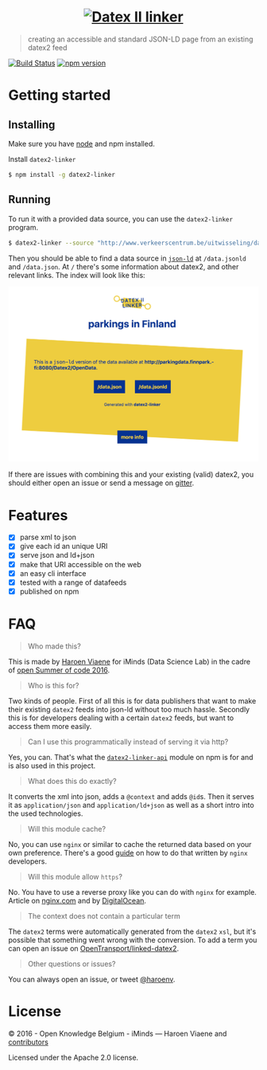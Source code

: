 <h1 align="center"><a href="https://github.com/osoc16/datex2-linker"><img src="https://cdn.rawgit.com/osoc16/datex2-linker/master/logo.svg" alt="Datex II linker" height="70"></a></h1>

> creating an accessible and standard JSON-LD page from an existing datex2 feed

[![Build Status](https://travis-ci.org/osoc16/datex2-linker.svg?branch=master)](https://travis-ci.org/osoc16/datex2-linker)
[![npm version](https://badge.fury.io/js/datex2-linker.svg)](https://www.npmjs.com/package/datex2-linker)

# Getting started

## Installing

Make sure you have [node](https://nodejs.org/en/download/) and npm installed.

Install `datex2-linker`

```sh
$ npm install -g datex2-linker
```

## Running

To run it with a provided data source, you can use the `datex2-linker` program.

```sh
$ datex2-linker --source "http://www.verkeerscentrum.be/uitwisseling/datex2full" --base "http://localhost:8000/" --port 8000
```

Then you should be able to find a data source in [`json-ld`](http://json-ld.org) at `/data.jsonld` and `/data.json`. At `/` there's some information about datex2, and other relevant links. The index will look like this:


![screenshot of the index page of datex2-linker ran with Finnish data](screenshot.png)


If there are issues with combining this and your existing (valid) datex2, you should either open an issue or send a message on [gitter](https://gitter.im/oSoc16).


# Features

- [x] parse xml to json
- [x] give each id an unique URI
- [x] serve json and ld+json
- [x] make that URI accessible on the web
- [x] an easy cli interface
- [x] tested with a range of datafeeds
- [x] published on npm

# FAQ

> Who made this?

This is made by [Haroen Viaene](https://haroen.me) for iMinds (Data Science Lab) in the cadre of [open Summer of code 2016]().

> Who is this for?

Two kinds of people. First of all this is for data publishers that want to make their existing `datex2` feeds into json-ld without too much hassle. Secondly this is for developers dealing with a certain `datex2` feeds, but want to access them more easily.

> Can I use this programmatically instead of serving it via http?

Yes, you can. That's what the [`datex2-linker-api`](https://github.com/osoc16/datex2-linker-api) module on npm is for and is also used in this project.

> What does this do exactly?

It converts the xml into json, adds a `@context` and adds `@id`s. Then it serves it as `application/json` and `application/ld+json` as well as a short intro into the used technologies.

> Will this module cache?

No, you can use `nginx` or similar to cache the returned data based on your own preference. There's a good [guide](https://www.nginx.com/blog/nginx-caching-guide/) on how to do that written by `nginx` developers.

> Will this module allow `https`?

No. You have to use a reverse proxy like you can do with `nginx` for example. Article on [nginx.com](https://www.nginx.com/resources/admin-guide/reverse-proxy/) and by [DigitalOcean](https://www.digitalocean.com/community/tutorials/how-to-configure-nginx-with-ssl-as-a-reverse-proxy-for-jenkins).

> The context does not contain a particular term

The `datex2` terms were automatically generated from the `datex2` `xsl`, but it's possible that something went wrong with the conversion. To add a term you can open an issue on [OpenTransport/linked-datex2](https://github.com/OpenTransport/linked-datex2).

> Other questions or issues?

You can always open an issue, or tweet [@haroenv](https://twitter.com/haroenv/).

# License

© 2016 - Open Knowledge Belgium - iMinds — Haroen Viaene and [contributors](https://github.com/oSoc16/datex2-linker/graphs/contributors)

Licensed under the Apache 2.0 license.
